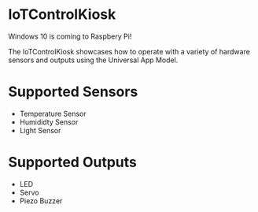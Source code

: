 # IoTControlKiosk

Windows 10 is coming to Raspbery Pi!

The IoTControlKiosk showcases how to operate with a variety of hardware sensors and outputs using the Universal App Model.

Supported Sensors
=================
* Temperature Sensor
* Humididty Sensor
* Light Sensor

Supported Outputs
=================
* LED
* Servo
* Piezo Buzzer
